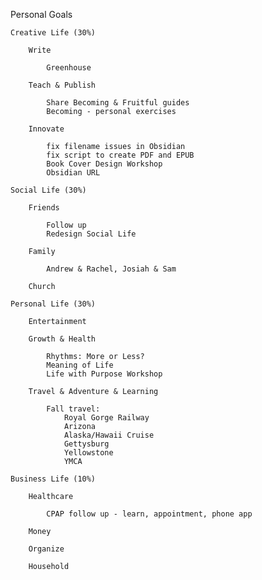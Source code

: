 Personal Goals
    
    Creative Life (30%)
    
        Write

            Greenhouse
            
        Teach & Publish

            Share Becoming & Fruitful guides
            Becoming - personal exercises
            
        Innovate

            fix filename issues in Obsidian
            fix script to create PDF and EPUB
            Book Cover Design Workshop
            Obsidian URL
           
    Social Life (30%)
    
        Friends

            Follow up
            Redesign Social Life

        Family

            Andrew & Rachel, Josiah & Sam
            
        Church
            
    Personal Life (30%)
    
        Entertainment
        
        Growth & Health

            Rhythms: More or Less?
            Meaning of Life
            Life with Purpose Workshop
            
        Travel & Adventure & Learning

            Fall travel:
                Royal Gorge Railway
                Arizona
                Alaska/Hawaii Cruise
                Gettysburg
                Yellowstone
                YMCA    
           
    Business Life (10%)
    
        Healthcare

            CPAP follow up - learn, appointment, phone app
        
        Money
    
        Organize
        
        Household



